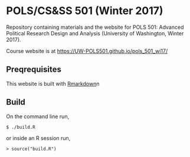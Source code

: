 # POLS/CS&SS 501 (Winter 2017)

Repository containing materials and the website for POLS 501: Advanced Political Research Design and Analysis (University of Washington, Winter 2017).

Course website is at https://UW-POLS501.github.io/pols_501_wi17/

## Preqrequisites

This website is built with [Rmarkdown](http://rmarkdown.rstudio.com/rmarkdown_websites.html#overview)n

## Build

On the command line run,
```console
$ ./build.R
```
or inside an R session run,
```rconsole
> source("build.R")
```
